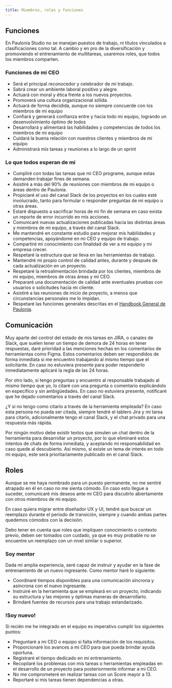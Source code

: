 ```yaml
---
title: Miembros, roles y funciones
---
```


## Funciones

En Paulonia Studio no se manejan puestos de trabajo, ni títulos vinculados a clasificaciones
como tal. A cambio y en pro de la diversificación y promoviendo el
entrenamiento de multitareas, usaremos roles, que todos los miembros comparten.

### Funciones de mi CEO

- Será el principal reconocedor y celebrador de mi trabajo.
- Sabrá crear un ambiente laboral positivo y alegre.
- Actuará con moral y ética frente a los nuevos proyectos.
- Promoverá una cultura organizacional sólida.
- Actuará de forma decidida, aunque no siempre concuerde con los miembros
  de mi equipo
- Confiará y generará confianza entre y hacia todo mi equipo, logrando un
  desenvolvimiento óptimo de todos
- Desarrollará y alimentará las habilidades y competencias de todos los miembros
  de mi equipo
- Cuidará la buena relación con nuestros clientes y miembros de mi equipo
- Administrará mis tareas y reuniones a lo largo de un sprint

### Lo que todos esperan de mi

- Cumpliré con todas las tareas que mi CEO programe, aunque estas demanden
  trabajar fines de semana.
- Asistiré a más del 90% de reuniones con miembros de mi equipo o áreas dentro
  de Paulonia.
- Propiciaré el uso del canal Slack de los proyectos en los cuales esté involucrado,
  tanto para formular o responder preguntas de mi equipo u otras áreas.
- Estaré dispuesto a sacrificar horas de mi fin de semana en caso exista un
  reporte de error incurrido en mis acciones.
- Comunicaré nuevas actualizaciones publicadas hacia las distintas áreas y
  miembros de mi equipo, a través del canal Slack.
- Me mantendré en constante estudio para mejorar mis habilidades y competencias,
  apoyándome en mi CEO y equipo de trabajo.
- Compartiré mi conocimiento con finalidad de ver a mi equipo y mi empresa
  crecer.
- Respetaré la estructura que se lleva en las herramientas de trabajo.
- Mantendré mi propio control de calidad antes, durante y después de cada
  actualización en un proyecto.
- Respetaré la retroalimentación brindada por los clientes, miembros de mi
  equipo, miembros de otras áreas y mi CEO.
- Prepararé una documentación de calidad ante eventuales pruebas con usuarios
  o solicitudes hacia mi cliente.
- Asistiré a las reuniones de inicio de proyecto, a menos que circunstancias
  personales me lo impidan.
- Respetaré las funciones generales descritas en el [Handbook General de Paulonia](/{{site.handbooks_path}}/paulonia).

## Comunicación

Muy aparte del control del estado de mis tareas en JIRA, o canales de Slack, que
suelen tener un tiempo de demora de 24 horas en tener respuestas, daré prioridad
a las menciones hechas en los comentarios de herramientas como Figma. Estos
comentarios deben ser respondidos de forma inmediata si me encuentro trabajando
al mismo tiempo que el solicitante. En caso no estuviera presente para poder
responderlo inmediatamente aplicaré la regla de las 24 horas.

Por otro lado, si tengo preguntas y encuentro al responsable trabajado al mismo
tiempo que yo, lo citaré con una pregunta o comentario explicándolo en específico 
y sin ambigüedades. En caso no estuviera presente, notificaré que he dejado
comentarios a través del canal Slack.

¿Y si no tengo como citarlo a través de la herramienta empleada? En caso esta
persona no pueda ser citada, siempre tendré el tablero Jira y mi tarea para citarlo,
adicionalmente tengo el canal Slack, y el chat privado para una respuesta más
rápida.

Por ningún motivo debe existir textos que simulen un chat dentro de la herramienta
para desarrollar un proyecto, por lo que eliminaré estos intentos de chats de forma
inmediata, y aceptando mi responsabilidad en caso quede al descubierto. Así mismo,
si existe un tema de interés en todo mi equipo, este será prioritariamente publicado
en el canal Slack.

## Roles

Aunque se me haya nombrado para un puesto permanente, no me sentiré atrapado
en él en caso no me sienta cómodo. En caso esto llegue a suceder, comunicaré
mis deseos ante mi CEO para discutirlo abiertamente con otros miembros de mi
equipo.

En caso quiera migrar entre diseñador UX y UI, tendré que buscar un reemplazo
durante el periodo de transición, siempre y cuando ambas partes quedemos cómodos
con la decisión.

Debo tener en cuenta que roles que impliquen conocimiento o contexto previo, deben
ser tomados con cuidado, ya que es muy probable no se encuentre un reemplazo
con un nivel similar o superior.

### Soy mentor

Dada mi amplia experiencia, seré capaz de instruir y ayudar en la fase de 
entrenamiento de un nuevo ingresante. Como mentor haré lo siguiente:

- Coordinaré tiempos disponibles para una comunicación síncrona y asíncrona
  con el nuevo ingresante.
- Instruiré en la herramienta que se empleará en un proyecto, indicando su
  estructura y las mejores y óptimas maneras de desarrollarlo.
- Brindaré fuentes de recursos para una trabajo estandarizado.

### !Soy nuevo!

Si recién me he integrado en el equipo es imperativo cumplir los siguientes puntos:

- Preguntaré a mi CEO o equipo si falta información de los requisitos.
- Proporcionaré los avances a mi CEO para que pueda brindar ayuda oportuna.
- Registraré el tiempo dedicado en mi entrenamiento.
- Recopilaré los problemas con mis tareas o herramientas empleadas en el
  desarrollo de un proyecto para posteriormente informar a mi CEO.
- No me comprometeré en realizar tareas con un Score mayor a 13.
- Reportaré si mis tareas tienen dependencias a otras.
